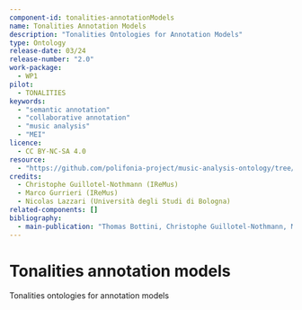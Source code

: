 ```yaml
---
component-id: tonalities-annotationModels
name: Tonalities Annotation Models
description: "Tonalities Ontologies for Annotation Models"
type: Ontology
release-date: 03/24
release-number: "2.0"
work-package:
  - WP1
pilot:
  - TONALITIES
keywords:
  - "semantic annotation"
  - "collaborative annotation"
  - "music analysis"
  - "MEI"
licence:
  - CC BY-NC-SA 4.0
resource:
  - "https://github.com/polifonia-project/music-analysis-ontology/tree/main/annotationModels"
credits:
  - Christophe Guillotel-Nothmann (IReMus)
  - Marco Gurrieri (IReMus)
  - Nicolas Lazzari (Università degli Studi di Bologna)
related-components: []
bibliography:
  - main-publication: "Thomas Bottini, Christophe Guillotel-Nothmann, Marco Gurrieri, Félix Poullet-Pagès. Tonalities: a Collaborative Annotation Interface for Music Analysis. Musical Heritage Knowledge Graphs workshop during the 22nd International Semantic Web Conference 2022, Oct 2022, Hangzhou, China. ⟨hal-03923731⟩"
---
```


# Tonalities annotation models

Tonalities ontologies for annotation models
